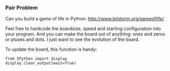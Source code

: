 ### Pair Problem

Can you build a game of life in Python: http://www.bitstorm.org/gameoflife/

Feel free to hardcode the boardsize, speed and starting configuration into your program. And you can make the board out of anything: ones and zeros or pluses and dots. I just want to see the evolution of the board.

To update the board, this function is handy:

    from IPython import display
    display.clear_output(wait=True)